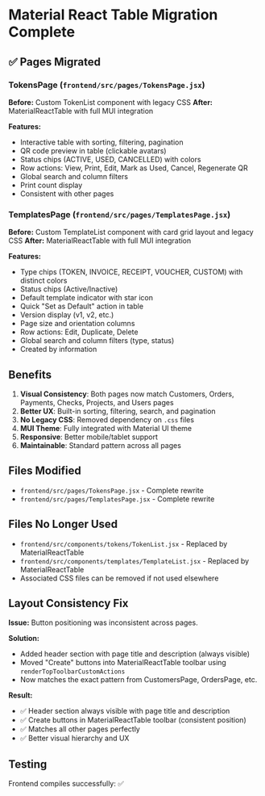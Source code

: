 # Material React Table Migration Complete

## ✅ Pages Migrated

### TokensPage (`frontend/src/pages/TokensPage.jsx`)
**Before:** Custom TokenList component with legacy CSS
**After:** MaterialReactTable with full MUI integration

**Features:**
- Interactive table with sorting, filtering, pagination
- QR code preview in table (clickable avatars)
- Status chips (ACTIVE, USED, CANCELLED) with colors
- Row actions: View, Print, Edit, Mark as Used, Cancel, Regenerate QR
- Global search and column filters
- Print count display
- Consistent with other pages

### TemplatesPage (`frontend/src/pages/TemplatesPage.jsx`)
**Before:** Custom TemplateList component with card grid layout and legacy CSS
**After:** MaterialReactTable with full MUI integration

**Features:**
- Type chips (TOKEN, INVOICE, RECEIPT, VOUCHER, CUSTOM) with distinct colors
- Status chips (Active/Inactive)
- Default template indicator with star icon
- Quick "Set as Default" action in table
- Version display (v1, v2, etc.)
- Page size and orientation columns
- Row actions: Edit, Duplicate, Delete
- Global search and column filters (type, status)
- Created by information

## Benefits

1. **Visual Consistency**: Both pages now match Customers, Orders, Payments, Checks, Projects, and Users pages
2. **Better UX**: Built-in sorting, filtering, search, and pagination
3. **No Legacy CSS**: Removed dependency on `.css` files
4. **MUI Theme**: Fully integrated with Material UI theme
5. **Responsive**: Better mobile/tablet support
6. **Maintainable**: Standard pattern across all pages

## Files Modified
- `frontend/src/pages/TokensPage.jsx` - Complete rewrite
- `frontend/src/pages/TemplatesPage.jsx` - Complete rewrite

## Files No Longer Used
- `frontend/src/components/tokens/TokenList.jsx` - Replaced by MaterialReactTable
- `frontend/src/components/templates/TemplateList.jsx` - Replaced by MaterialReactTable
- Associated CSS files can be removed if not used elsewhere

## Layout Consistency Fix

**Issue:** Button positioning was inconsistent across pages.

**Solution:**
- Added header section with page title and description (always visible)
- Moved "Create" buttons into MaterialReactTable toolbar using `renderTopToolbarCustomActions`
- Now matches the exact pattern from CustomersPage, OrdersPage, etc.

**Result:**
- ✅ Header section always visible with page title and description
- ✅ Create buttons in MaterialReactTable toolbar (consistent position)
- ✅ Matches all other pages perfectly
- ✅ Better visual hierarchy and UX

## Testing
Frontend compiles successfully: ✅
